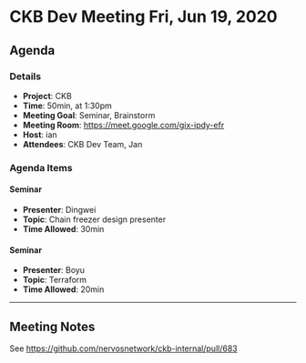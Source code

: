 # CKB Dev Meeting Fri, Jun 19, 2020

## Agenda

### Details

* **Project**: CKB
* **Time**: 50min, at 1:30pm
* **Meeting Goal**: Seminar, Brainstorm
* **Meeting Room**: https://meet.google.com/gix-ipdy-efr
* **Host**: ian
* **Attendees**: CKB Dev Team, Jan

### Agenda Items

#### Seminar

* **Presenter**: Dingwei
* **Topic**: Chain freezer design presenter
* **Time Allowed**: 30min

#### Seminar

* **Presenter**: Boyu
* **Topic**: Terraform
* **Time Allowed**: 20min

---
## Meeting Notes

See https://github.com/nervosnetwork/ckb-internal/pull/683
